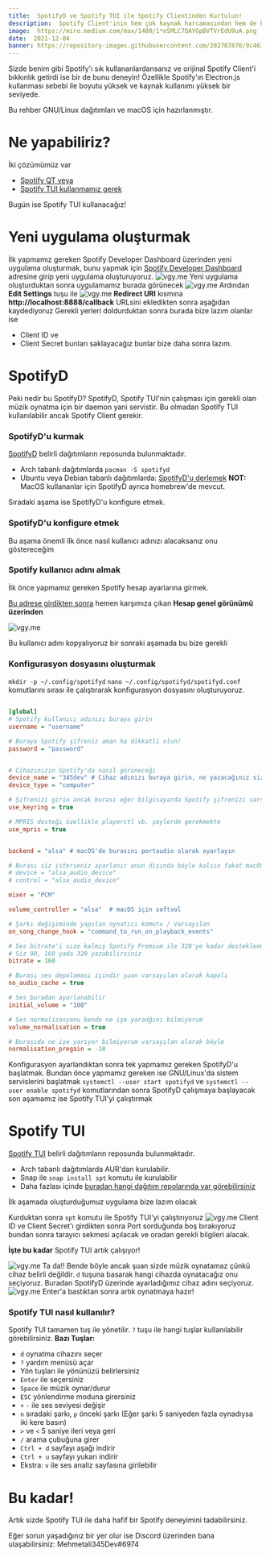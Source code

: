```yaml
---
title:  SpotifyD ve Spotify TUI ile Spotify Clientinden Kurtulun!
description:  Spotify Client'inin hem çok kaynak harcamasından hem de kapalı kaynak olmasından bıktınız mı? Birde bunu deneyin!
image:  https://miro.medium.com/max/1400/1*eSMLC7QAYGpBVTVrEdU9uA.png
date:  2021-12-04
banner: https://repository-images.githubusercontent.com/202787876/9c461080-e9e9-11e9-9cf8-84e405f5f905
---
```


Sizde benim gibi Spotify'ı sık kullananlardansanız ve orijinal Spotify Client'i bıkkınlık getirdi ise bir de bunu deneyin! Özellikle Spotify'ın Electron.js kullanması sebebi ile boyutu yüksek ve kaynak kullanımı yüksek bir seviyede.

<blog-info>
Bu rehber GNU/Linux dağıtımları ve macOS için hazırlanmıştır.
</blog-info>

# Ne yapabiliriz?
İki çözümümüz var
- [Spotify QT veya](https://github.com/kraxarn/spotify-qt)
- [Spotify TUI kullanmamız gerek](https://github.com/Rigellute/spotify-tui)

Bugün ise Spotify TUI kullanacağız!

# Yeni uygulama oluşturmak

İlk yapmamız gereken Spotify Developer Dashboard üzerinden yeni uygulama oluşturmak, bunu yapmak için [Spotify Developer Dashboard](https://developer.spotify.com/dashboard/) adresine girip yeni uygulama oluşturuyoruz.
![vgy.me](https://i.vgy.me/kabKza.png)
Yeni uygulama oluşturduktan sonra uygulamamız burada görünecek
![vgy.me](https://i.vgy.me/I8GyMJ.png) 
Ardından **Edit Settings** tuşu ile
![vgy.me](https://i.vgy.me/CwDPkT.png)
**Redirect URI** kısmına **http://localhost:8888/callback** URLsini ekledikten sonra aşağıdan kaydediyoruz
Gerekli yerleri doldurduktan sonra burada bize lazım olanlar ise
- Client ID ve
- Client Secret bunları saklayacağız bunlar bize daha sonra lazım.

# SpotifyD

Peki nedir bu SpotifyD? SpotifyD, Spotify TUI'nin çalışması için gerekli olan müzik oynatma için bir daemon yani servistir. Bu olmadan Spotify TUI kullanılabilir ancak Spotify Client gerekir.

### SpotifyD'u kurmak
[SpotifyD](https://github.com/Spotifyd/spotifyd) belirli dağıtımların reposunda bulunmaktadır.

- Arch tabanlı dağıtımlarda `pacman -S spotifyd`
- Ubuntu veya Debian tabanlı dağıtımlarda: [SpotifyD'u derlemek](https://github.com/Spotifyd/spotifyd/wiki/Cross-Compiling-on-Ubuntu)
**NOT:** MacOS kullananlar için SpotifyD ayrıca homebrew'de mevcut.

Sıradaki aşama ise SpotifyD'u konfigure etmek.

### SpotifyD'u konfigure etmek

<blog-info>
Bu aşama önemli ilk önce nasıl kullanıcı adınızı alacaksanız onu göstereceğim
</blog-info>

### Spotify kullanıcı adını almak

İlk önce yapmamız gereken Spotify hesap ayarlarına girmek.

[Bu adrese girdikten sonra](https://www.spotify.com/tr/account/overview/) hemen karşımıza çıkan **Hesap genel görünümü üzerinden**

![vgy.me](https://i.vgy.me/AEL1qf.png)

Bu kullanıcı adını kopyalıyoruz bir sonraki aşamada bu bize gerekli
### Konfigurasyon dosyasını oluşturmak

`mkdir -p ~/.config/spotifyd` `nano ~/.config/spotifyd/spotifyd.conf` komutlarını sırası ile çalıştırarak konfigurasyon dosyasını oluşturuyoruz.

```ini [spotifyd.conf]

[global]
# Spotify kullanıcı adınızı buraya girin
username = "username"

# Buraya Spotify şifreniz aman ha dikkatli olun! 
password = "password"


# Cihazınızın Spotify'da nasıl görüneceği
device_name = "345dev" # Cihaz adınızı buraya girin, ne yazacağınız size kalmış
device_type = "computer"

# Şifrenizi girin ancak burası eğer bilgisayarda Spotify şifrenizi varsa otomatik doldurur
use_keyring = true

# MPRIS desteği özellikle playerctl vb. şeylerde gerekmekte
use_mpris = true


backend = "alsa" # macOS'de burasını portaudio olarak ayarlayın

# Burası siz isterseniz ayarlanır onun dışında böyle kalsın fakat macOS'de omit olarak değiştirin
# device = "alsa_audio_device" 
# control = "alsa_audio_device"  

mixer = "PCM"

volume_controller = "alsa"  # macOS için softvol

# Şarkı değişiminde yapılan oynatıcı komutu / Varsayılan
on_song_change_hook = "command_to_run_on_playback_events"

# Ses bitrate'i size kalmış Spotify Premium ile 320'ye kadar desteklenmekte
# Siz 90, 160 yada 320 yazabilirsiniz
bitrate = 160

# Burası ses depolaması içindir şuan varsayılan olarak kapalı
no_audio_cache = true

# Ses buradan ayarlanabilir
initial_volume = "100"

# Ses normalizasyonu bende ne işe yaradğını bilmiyorum
volume_normalisation = true

# Burasıda ne işe yarıyor bilmiyorum varsayılan olarak böyle
normalisation_pregain = -10
```

Konfigurasyon ayarlandıktan sonra tek yapmamız gereken SpotifyD'u başlatmak. Bundan önce yapmamız gereken ise GNU/Linux'da sistem servislerini başlatmak `systemctl --user start spotifyd` ve `systemctl --user enable spotifyd` komutlarından sonra SpotifyD çalışmaya başlayacak son aşamamız ise Spotify TUI'yi çalıştırmak

# Spotify TUI

[Spotify TUI](https://github.com/Rigellute/spotify-tui) belirli dağıtımların reposunda bulunmaktadır.

- Arch tabanlı dağıtımlarda AUR'dan kurulabilir.
- Snap ile `snap install spt` komutu ile kurulabilir
- Daha fazlası içinde [buradan hangi dağıtım repolarında var görebilirsiniz](https://github.com/Rigellute/spotify-tui#installation)

<blog-info>
İlk aşamada oluşturduğumuz uygulama bize lazım olacak
</blog-info>

Kurduktan sonra `spt` komutu ile Spotify TUI'yi çalıştırıyoruz
![vgy.me](https://i.vgy.me/zFEmg2.png)
Client ID ve Client Secret'ı girdikten sonra Port sorduğunda boş bırakıyoruz bundan sonra tarayıcı sekmesi açılacak ve oradan gerekli bilgileri alacak.

**İşte bu kadar** Spotify TUI artık çalışıyor!

![vgy.me](https://i.vgy.me/snrjlS.png)
Ta da!! Bende böyle ancak şuan sizde müzik oynatamaz çünkü cihaz belirli değildir. `d` tuşuna basarak hangi cihazda oynatacağız onu seçiyoruz. Buradan SpotifyD üzerinde ayarladığımız cihaz adını seçiyoruz.
![vgy.me](https://i.vgy.me/CmgRib.png)
Enter'a bastıktan sonra artık oynatmaya hazır!

### Spotify TUI nasıl kullanılır?

Spotify TUI tamamen tuş ile yönetilir. `?` tuşu ile hangi tuşlar kullanılabilir görebilirsiniz.
**Bazı Tuşlar:**
- `d` oynatma cihazını seçer
- `?` yardım menüsü açar
- Yön tuşları ile yönünüzü belirlersiniz
- `Enter` ile seçersiniz
- `Space` ile müzik oynar/durur
- `ESC` yönlendirme moduna girersiniz
- `+` `-` ile ses seviyesi değişir
- `n` sıradaki şarkı, `p` önceki şarkı (Eğer şarkı 5 saniyeden fazla oynadıysa iki kere basın)
- `>` ve `<` 5 saniye ileri veya geri
- `/` arama çubuğuna girer
- `Ctrl + d` sayfayı aşağı indirir
- `Ctrl + u` sayfayı yukarı indirir
- Ekstra: `v` ile ses analiz sayfasına girilebilir

# Bu kadar!
Artık sizde Spotify TUI ile daha hafif bir Spotify deneyimini tadabilirsiniz.

Eğer sorun yaşadığınız bir yer olur ise Discord üzerinden bana ulaşabilirsiniz: Mehmetali345Dev#6974

